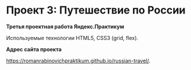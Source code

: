 # Проект 3: Путешествие по России

**Третья проектная работа Яндекс.Практикум**

Используемые технологии HTML5, CSS3 (grid, flex).

**Адрес сайта проекта**

https://romanrabinovichpraktikum.github.io/russian-travel/. 
